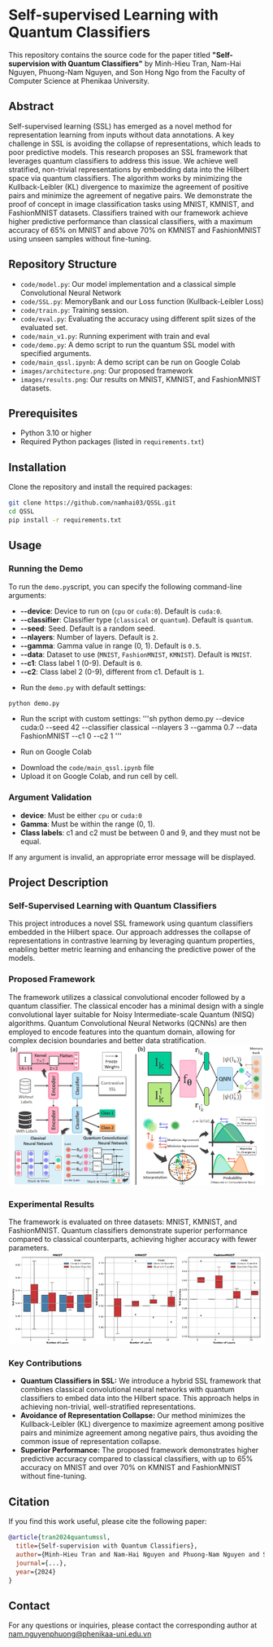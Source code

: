 # Self-supervised Learning with Quantum Classifiers
This repository contains the source code for the paper titled **"Self-supervision with Quantum Classifiers"** by Minh-Hieu Tran, Nam-Hai Nguyen, Phuong-Nam Nguyen, and Son Hong Ngo from the Faculty of Computer Science at Phenikaa University.

## Abstract

Self-supervised learning (SSL) has emerged as a novel method for representation learning from inputs without data annotations. A key challenge in SSL is avoiding the collapse of representations, which leads to poor predictive models. This research proposes an SSL framework that leverages quantum classifiers to address this issue. We achieve well stratified, non-trivial representations by embedding data into the Hilbert space via quantum classifiers. The algorithm works by minimizing the Kullback-Leibler (KL) divergence to maximize the agreement of positive pairs and minimize the agreement of negative pairs. We demonstrate the proof of concept in image classification tasks using MNIST, KMNIST, and FashionMNIST datasets. Classifiers trained with our framework achieve higher predictive performance than classical classifiers, with a maximum accuracy of 65% on MNIST and above 70% on KMNIST and FashionMNIST using unseen samples without fine-tuning.

## Repository Structure

- `code/model.py`: Our model implementation and a classical simple Convolutional Neural Network
- `code/SSL.py`: MemoryBank and our Loss function (Kullback-Leibler Loss)
- `code/train.py`: Training session.
- `code/eval.py`: Evaluating  the accuracy using different split sizes of the evaluated set.
- `code/main_v1.py`: Running experiment with train and eval
- `code/demo.py`: A demo script to run the quantum SSL model with specified arguments.
- `code/main_qssl.ipynb`: A demo script can be run on Google Colab
- `images/architecture.png`: Our proposed framework
- `images/results.png`: Our results on MNIST, KMNIST, and FashionMNIST datasets. 

## Prerequisites
- Python 3.10 or higher
- Required Python packages (listed in `requirements.txt`)

## Installation
Clone the repository and install the required packages:
```sh
git clone https://github.com/namhai03/QSSL.git
cd QSSL
pip install -r requirements.txt
```
## Usage
### Running the Demo
To run the `demo.py`script, you can specify the following command-line arguments:
- **--device**: Device to run on (`cpu` or `cuda:0`). Default is `cuda:0`.
- **--classifier**: Classifier type (`classical` or `quantum`). Default is `quantum`.
- **--seed**: Seed. Default is a random seed.
- **--nlayers**: Number of layers. Default is `2`.
- **--gamma**: Gamma value in range (0, 1). Default is `0.5`.
- **--data**: Dataset to use (`MNIST`, `FashionMNIST`, `KMNIST`). Default is `MNIST`.
- **--c1**: Class label 1 (0-9). Default is `0`.
- **--c2**: Class label 2 (0-9), different from c1. Default is `1`.

* Run the `demo.py` with default settings:
```sh
python demo.py
```

* Run the script with custom settings:
'''sh
python demo.py --device cuda:0 --seed 42 --classifier classical --nlayers 3 --gamma 0.7 --data FashionMNIST --c1 0 --c2 1
'''

* Run on Google Colab
- Download the `code/main_qssl.ipynb` file
- Upload it on Google Colab, and run cell by cell.

### Argument Validation
- **device**: Must be either `cpu` or `cuda:0`
- **Gamma**: Must be within the range (0, 1).
- **Class labels**: c1 and c2 must be between 0 and 9, and they must not be equal.

If any argument is invalid, an appropriate error message will be displayed.

## Project Description
### Self-Supervised Learning with Quantum Classifiers
This project introduces a novel SSL framework using quantum classifiers embedded in the Hilbert space. Our approach addresses the collapse of representations in contrastive learning by leveraging quantum properties, enabling better metric learning and enhancing the predictive power of the models.

### Proposed Framework
The framework utilizes a classical convolutional encoder followed by a quantum classifier. The classical encoder has a minimal design with a single convolutional layer suitable for Noisy Intermediate-scale Quantum (NISQ) algorithms. Quantum Convolutional Neural Networks (QCNNs) are then employed to encode features into the quantum domain, allowing for complex decision boundaries and better data stratification.  
![Architecture](https://github.com/namhai03/QSSL/blob/main/images/architecture.png)

### Experimental Results
The framework is evaluated on three datasets: MNIST, KMNIST, and FashionMNIST. Quantum classifiers demonstrate superior performance compared to classical counterparts, achieving higher accuracy with fewer parameters.
![Results](https://github.com/namhai03/QSSL/blob/main/images/results.png)

### Key Contributions
- **Quantum Classifiers in SSL:** We introduce a hybrid SSL framework that combines classical convolutional neural networks with quantum classifiers to embed data into the Hilbert space. This approach helps in achieving non-trivial, well-stratified representations.
- **Avoidance of Representation Collapse:** Our method minimizes the Kullback-Leibler (KL) divergence to maximize agreement among positive pairs and minimize agreement among negative pairs, thus avoiding the common issue of representation collapse.
- **Superior Performance:** The proposed framework demonstrates higher predictive accuracy compared to classical classifiers, with up to 65% accuracy on MNIST and over 70% on KMNIST and FashionMNIST without fine-tuning.

## Citation
If you find this work useful, please cite the following paper:
```BibTeX
@article{tran2024quantumssl,
  title={Self-supervision with Quantum Classifiers},
  author={Minh-Hieu Tran and Nam-Hai Nguyen and Phuong-Nam Nguyen and Son Hong Ngo},
  journal={...},
  year={2024}
}
```
## Contact 
For any questions or inquiries, please contact the corresponding author at 
[nam.nguyenphuong@phenikaa-uni.edu.vn](mailto:nam.nguyenphuong@phenikaa-uni.edu.vn)

